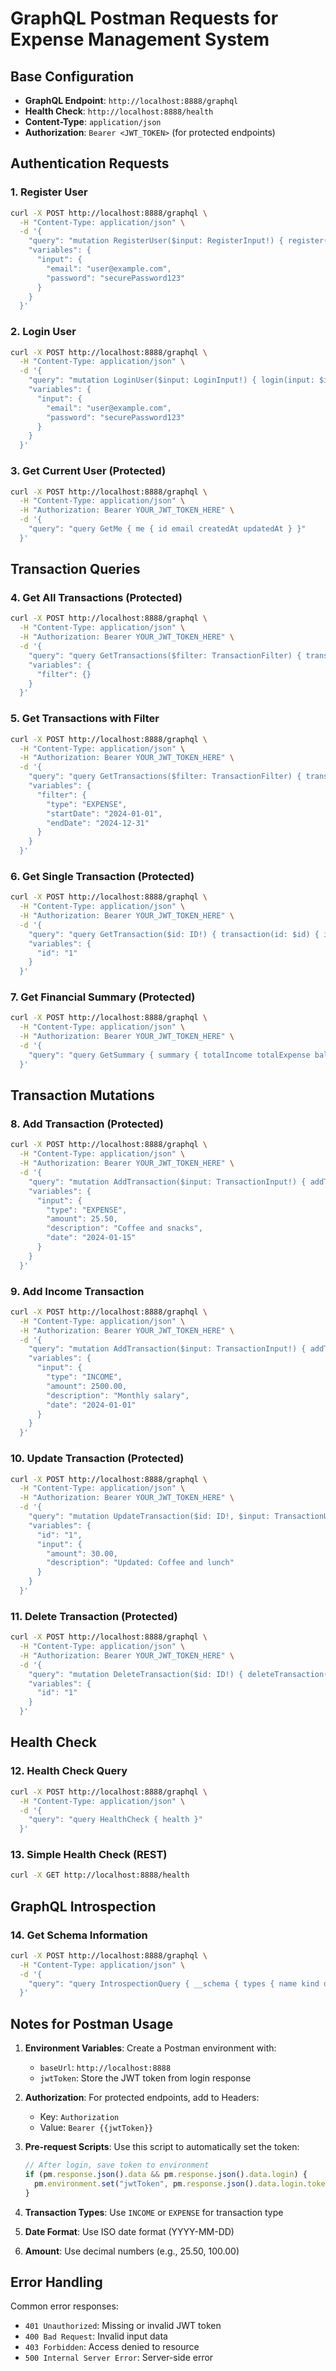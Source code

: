 # GraphQL Postman Requests for Expense Management System

## Base Configuration

- **GraphQL Endpoint**: `http://localhost:8888/graphql`
- **Health Check**: `http://localhost:8888/health`
- **Content-Type**: `application/json`
- **Authorization**: `Bearer <JWT_TOKEN>` (for protected endpoints)

## Authentication Requests

### 1. Register User

```bash
curl -X POST http://localhost:8888/graphql \
  -H "Content-Type: application/json" \
  -d '{
    "query": "mutation RegisterUser($input: RegisterInput!) { register(input: $input) { token user { id email createdAt updatedAt } } }",
    "variables": {
      "input": {
        "email": "user@example.com",
        "password": "securePassword123"
      }
    }
  }'
```

### 2. Login User

```bash
curl -X POST http://localhost:8888/graphql \
  -H "Content-Type: application/json" \
  -d '{
    "query": "mutation LoginUser($input: LoginInput!) { login(input: $input) { token user { id email createdAt updatedAt } } }",
    "variables": {
      "input": {
        "email": "user@example.com",
        "password": "securePassword123"
      }
    }
  }'
```

### 3. Get Current User (Protected)

```bash
curl -X POST http://localhost:8888/graphql \
  -H "Content-Type: application/json" \
  -H "Authorization: Bearer YOUR_JWT_TOKEN_HERE" \
  -d '{
    "query": "query GetMe { me { id email createdAt updatedAt } }"
  }'
```

## Transaction Queries

### 4. Get All Transactions (Protected)

```bash
curl -X POST http://localhost:8888/graphql \
  -H "Content-Type: application/json" \
  -H "Authorization: Bearer YOUR_JWT_TOKEN_HERE" \
  -d '{
    "query": "query GetTransactions($filter: TransactionFilter) { transactions(filter: $filter) { id userId type amount description date createdAt updatedAt user { id email } } }",
    "variables": {
      "filter": {}
    }
  }'
```

### 5. Get Transactions with Filter

```bash
curl -X POST http://localhost:8888/graphql \
  -H "Content-Type: application/json" \
  -H "Authorization: Bearer YOUR_JWT_TOKEN_HERE" \
  -d '{
    "query": "query GetTransactions($filter: TransactionFilter) { transactions(filter: $filter) { id userId type amount description date createdAt updatedAt } }",
    "variables": {
      "filter": {
        "type": "EXPENSE",
        "startDate": "2024-01-01",
        "endDate": "2024-12-31"
      }
    }
  }'
```

### 6. Get Single Transaction (Protected)

```bash
curl -X POST http://localhost:8888/graphql \
  -H "Content-Type: application/json" \
  -H "Authorization: Bearer YOUR_JWT_TOKEN_HERE" \
  -d '{
    "query": "query GetTransaction($id: ID!) { transaction(id: $id) { id userId type amount description date createdAt updatedAt user { id email } } }",
    "variables": {
      "id": "1"
    }
  }'
```

### 7. Get Financial Summary (Protected)

```bash
curl -X POST http://localhost:8888/graphql \
  -H "Content-Type: application/json" \
  -H "Authorization: Bearer YOUR_JWT_TOKEN_HERE" \
  -d '{
    "query": "query GetSummary { summary { totalIncome totalExpense balance transactionCount } }"
  }'
```

## Transaction Mutations

### 8. Add Transaction (Protected)

```bash
curl -X POST http://localhost:8888/graphql \
  -H "Content-Type: application/json" \
  -H "Authorization: Bearer YOUR_JWT_TOKEN_HERE" \
  -d '{
    "query": "mutation AddTransaction($input: TransactionInput!) { addTransaction(input: $input) { id userId type amount description date createdAt updatedAt } }",
    "variables": {
      "input": {
        "type": "EXPENSE",
        "amount": 25.50,
        "description": "Coffee and snacks",
        "date": "2024-01-15"
      }
    }
  }'
```

### 9. Add Income Transaction

```bash
curl -X POST http://localhost:8888/graphql \
  -H "Content-Type: application/json" \
  -H "Authorization: Bearer YOUR_JWT_TOKEN_HERE" \
  -d '{
    "query": "mutation AddTransaction($input: TransactionInput!) { addTransaction(input: $input) { id userId type amount description date createdAt updatedAt } }",
    "variables": {
      "input": {
        "type": "INCOME",
        "amount": 2500.00,
        "description": "Monthly salary",
        "date": "2024-01-01"
      }
    }
  }'
```

### 10. Update Transaction (Protected)

```bash
curl -X POST http://localhost:8888/graphql \
  -H "Content-Type: application/json" \
  -H "Authorization: Bearer YOUR_JWT_TOKEN_HERE" \
  -d '{
    "query": "mutation UpdateTransaction($id: ID!, $input: TransactionUpdateInput!) { updateTransaction(id: $id, input: $input) { id userId type amount description date createdAt updatedAt } }",
    "variables": {
      "id": "1",
      "input": {
        "amount": 30.00,
        "description": "Updated: Coffee and lunch"
      }
    }
  }'
```

### 11. Delete Transaction (Protected)

```bash
curl -X POST http://localhost:8888/graphql \
  -H "Content-Type: application/json" \
  -H "Authorization: Bearer YOUR_JWT_TOKEN_HERE" \
  -d '{
    "query": "mutation DeleteTransaction($id: ID!) { deleteTransaction(id: $id) }",
    "variables": {
      "id": "1"
    }
  }'
```

## Health Check

### 12. Health Check Query

```bash
curl -X POST http://localhost:8888/graphql \
  -H "Content-Type: application/json" \
  -d '{
    "query": "query HealthCheck { health }"
  }'
```

### 13. Simple Health Check (REST)

```bash
curl -X GET http://localhost:8888/health
```

## GraphQL Introspection

### 14. Get Schema Information

```bash
curl -X POST http://localhost:8888/graphql \
  -H "Content-Type: application/json" \
  -d '{
    "query": "query IntrospectionQuery { __schema { types { name kind description fields { name type { name kind } } } } }"
  }'
```

## Notes for Postman Usage

1. **Environment Variables**: Create a Postman environment with:
   - `baseUrl`: `http://localhost:8888`
   - `jwtToken`: Store the JWT token from login response

2. **Authorization**: For protected endpoints, add to Headers:
   - Key: `Authorization`
   - Value: `Bearer {{jwtToken}}`

3. **Pre-request Scripts**: Use this script to automatically set the token:
   ```javascript
   // After login, save token to environment
   if (pm.response.json().data && pm.response.json().data.login) {
     pm.environment.set("jwtToken", pm.response.json().data.login.token);
   }
   ```

4. **Transaction Types**: Use `INCOME` or `EXPENSE` for transaction type
5. **Date Format**: Use ISO date format (YYYY-MM-DD)
6. **Amount**: Use decimal numbers (e.g., 25.50, 100.00)

## Error Handling

Common error responses:
- `401 Unauthorized`: Missing or invalid JWT token
- `400 Bad Request`: Invalid input data
- `403 Forbidden`: Access denied to resource
- `500 Internal Server Error`: Server-side error
